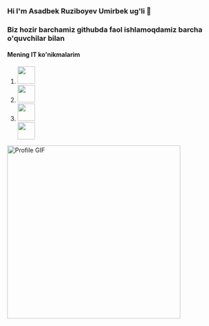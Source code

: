 ### Hi I'm Asadbek Ruziboyev Umirbek ug'li 👋

<h3>Biz hozir barchamiz githubda faol ishlamoqdamiz barcha o'quvchilar bilan</h3>
<h4>
  Mening IT ko'nikmalarim
</h4>
<ol>
  
  <li>
      <img src="https://cdn.jsdelivr.net/npm/simple-icons@v11/icons/html5.svg" width="40" height="40"/>
  </li>
  <li>
    <img src="https://cdn.jsdelivr.net/npm/simple-icons@v11/icons/css3.svg" width="40" height="40"/>
  </li>
  <li>
    <img src="https://cdn.jsdelivr.net/npm/simple-icons@v11/icons/javascript.svg" width="40" height="40"/>
  </li>
   <img src=" https://cdn-icons-png.flaticon.com/128/66/66834.png" width="40" height="40"/>
 
</ol>

<img src="https://media.giphy.com/media/xT0xeJpnrWC4XWblEk/giphy.gif" width="400" alt="Profile GIF">


<!--
**asadbek11211/asadbek11211** is a ✨ _special_ ✨ repository because its `README.md` (this file) appears on your GitHub profile.

Here are some ideas to get you started:

- 🔭 I’m currently working on ...
- 🌱 I’m currently learning ...
- 👯 I’m looking to collaborate on ...
- 🤔 I’m looking for help with ...
- 💬 Ask me about ...
- 📫 How to reach me: ...
- 😄 Pronouns: ...
- ⚡ Fun fact: ...
-->
